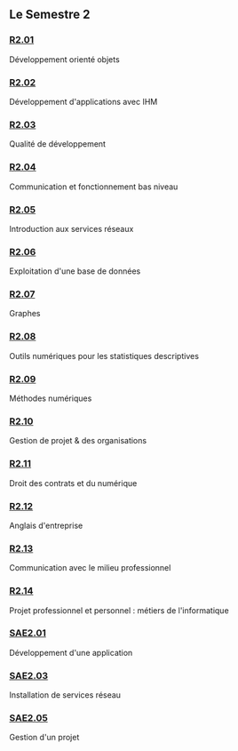 ## Le Semestre 2

### [R2.01](./R2.01)
Développement orienté objets

### [R2.02](./R2.02)
Développement d'applications avec IHM

### [R2.03](./R2.03)
Qualité de développement

### [R2.04](./R2.04)
Communication et fonctionnement bas niveau

### [R2.05](./R2.05)
Introduction aux services réseaux

### [R2.06](./R2.06)
Exploitation d'une base de données

### [R2.07](./R2.07)
Graphes

### [R2.08](./R2.08)
Outils numériques pour les statistiques descriptives

### [R2.09](./R2.09)
Méthodes numériques

### [R2.10](./R2.10)
Gestion de projet & des organisations

### [R2.11](./R2.11)
Droit des contrats et du numérique

### [R2.12](./R2.12)
Anglais d'entreprise

### [R2.13](./R2.13)
Communication avec le milieu professionnel

### [R2.14](./R2.14)
Projet professionnel et personnel : métiers de l'informatique

### [SAE2.01](./SAE2.01)
Développement d'une application

### [SAE2.03](./SAE2.03)
Installation de services réseau

### [SAE2.05](./SAE2.05)
Gestion d'un projet
